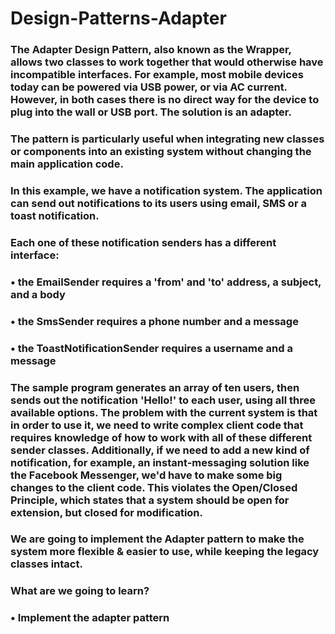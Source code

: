 # Design-Patterns-Adapter

### The Adapter Design Pattern, also known as the Wrapper, allows two classes to work together that would otherwise have incompatible interfaces. For example, most mobile devices today can be powered via USB power, or via AC current. However, in both cases there is no direct way for the device to plug into the wall or USB port. The solution is an adapter.
### The pattern is particularly useful when integrating new classes or components into an existing system without changing the main application code.

### In this example, we have a notification system. The application can send out notifications to its users using email, SMS or a toast notification.
### Each one of these notification senders has a different interface:
### •	the EmailSender requires a 'from' and 'to' address, a subject, and a body
### •	the SmsSender requires a phone number and a message
### •	the ToastNotificationSender requires a username and a message

### The sample program generates an array of ten users, then sends out the notification 'Hello!' to each user, using all three available options. The problem with the current system is that in order to use it, we need to write complex client code that requires knowledge of how to work with all of these different sender classes. Additionally, if we need to add a new kind of notification, for example, an instant-messaging solution like the Facebook Messenger, we'd have to make some big changes to the client code. This violates the Open/Closed Principle, which states that a system should be open for extension, but closed for modification.

### We are going to implement the Adapter pattern to make the system more flexible & easier to use, while keeping the legacy classes intact.

### What are we going to learn?
### •	Implement the adapter pattern

